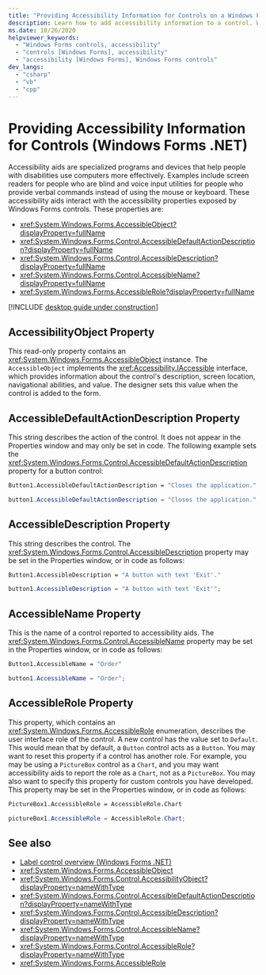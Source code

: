 ```yaml
---
title: "Providing Accessibility Information for Controls on a Windows Form"
description: Learn how to add accessibility information to a control. Windows Forms lets you add accessibility settings to a control to help people with disabilities.
ms.date: 10/26/2020
helpviewer_keywords: 
  - "Windows Forms controls, accessibility"
  - "controls [Windows Forms], accessibility"
  - "accessibility [Windows Forms], Windows Forms controls"
dev_langs:
  - "csharp"
  - "vb"
  - "cpp"
---
```


# Providing Accessibility Information for Controls (Windows Forms .NET)

Accessibility aids are specialized programs and devices that help people with disabilities use computers more effectively. Examples include screen readers for people who are blind and voice input utilities for people who provide verbal commands instead of using the mouse or keyboard. These accessibility aids interact with the accessibility properties exposed by Windows Forms controls. These properties are:

- <xref:System.Windows.Forms.AccessibleObject?displayProperty=fullName>
- <xref:System.Windows.Forms.Control.AccessibleDefaultActionDescription?displayProperty=fullName>
- <xref:System.Windows.Forms.Control.AccessibleDescription?displayProperty=fullName>
- <xref:System.Windows.Forms.Control.AccessibleName?displayProperty=fullName>
- <xref:System.Windows.Forms.AccessibleRole?displayProperty=fullName>

[!INCLUDE [desktop guide under construction](../../includes/desktop-guide-preview-note.md)]

## AccessibilityObject Property

This read-only property contains an <xref:System.Windows.Forms.AccessibleObject> instance. The `AccessibleObject` implements the <xref:Accessibility.IAccessible> interface, which provides information about the control's description, screen location, navigational abilities, and value. The designer sets this value when the control is added to the form.

## AccessibleDefaultActionDescription Property

This string describes the action of the control. It does not appear in the Properties window and may only be set in code. The following example sets the <xref:System.Windows.Forms.Control.AccessibleDefaultActionDescription> property for a button control:

```vb
Button1.AccessibleDefaultActionDescription = "Closes the application."
```

```csharp
button1.AccessibleDefaultActionDescription = "Closes the application.";
```

## AccessibleDescription Property

This string describes the control. The <xref:System.Windows.Forms.Control.AccessibleDescription> property may be set in the Properties window, or in code as follows:

```vb
Button1.AccessibleDescription = "A button with text 'Exit'."
```

```csharp
button1.AccessibleDescription = "A button with text 'Exit'";
```

## AccessibleName Property

This is the name of a control reported to accessibility aids. The <xref:System.Windows.Forms.Control.AccessibleName> property may be set in the Properties window, or in code as follows:

```vb
Button1.AccessibleName = "Order"
```

```csharp
button1.AccessibleName = "Order";
```

## AccessibleRole Property

This property, which contains an <xref:System.Windows.Forms.AccessibleRole> enumeration, describes the user interface role of the control. A new control has the value set to `Default`. This would mean that by default, a `Button` control acts as a `Button`. You may want to reset this property if a control has another role. For example, you may be using a `PictureBox` control as a `Chart`, and you may want accessibility aids to report the role as a `Chart`, not as a `PictureBox`. You may also want to specify this property for custom controls you have developed. This property may be set in the Properties window, or in code as follows:

```vb
PictureBox1.AccessibleRole = AccessibleRole.Chart
```

```csharp
pictureBox1.AccessibleRole = AccessibleRole.Chart;
```

## See also

- [Label control overview (Windows Forms .NET)](labels.md)
- <xref:System.Windows.Forms.AccessibleObject>
- <xref:System.Windows.Forms.Control.AccessibilityObject?displayProperty=nameWithType>
- <xref:System.Windows.Forms.Control.AccessibleDefaultActionDescription?displayProperty=nameWithType>
- <xref:System.Windows.Forms.Control.AccessibleDescription?displayProperty=nameWithType>
- <xref:System.Windows.Forms.Control.AccessibleName?displayProperty=nameWithType>
- <xref:System.Windows.Forms.Control.AccessibleRole?displayProperty=nameWithType>
- <xref:System.Windows.Forms.AccessibleRole>
